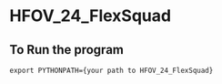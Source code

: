 # HFOV_24_FlexSquad

## To Run the program
```
export PYTHONPATH={your path to HFOV_24_FlexSquad}
```
